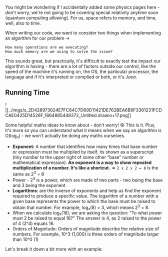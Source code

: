 You might be wondering if I accidentally added some physics pages here - don't worry, we're not going to be covering special relativity anytime soon (quantum computing allowing). For us, space refers to memory, and time, well, also to time. 

When writing our code, we want to consider two things when implementing an algorithm for our problem ->

	How many operations are we executing?
	How much memory are we using to solve the issue?

This sounds great, but practically, it's difficult to exactly test the impact our algorithm is having - there are a lot of factors outside our control, like the speed of the machine it's running on, the OS, the particular processor, the language and if it's interpreted or complied or both, or it's *Java*. 

## Running Time 


![[../imgs/s_2D428973624E7FC84C7D69D11421DE762BEA6B6F3361231FCDCAE0425D14526F_1664885448372_Untitled.drawio+17.png]]


Some helpful maths ideas to know about - don't worry! 😰 This is it. Plus, it's more so you can understand what it means when we say an algorithm is O(log<sub>n</sub>) - we won't actually be doing any maths ourselves. 

- **Exponent:** A number that identifies how many times that base number or expression must be multiplied by itself, its shown as a superscript (tiny number to the upper right of some other “base” number or mathematical expression). **An exponent is a way to show repeated multiplication of a number. It's like a shortcut.** =>  `2 x 2 x 2 = 8` is the same as 2<sup>3</sup> = 8
- Power - 2<sup>3</sup> is a power, which are made of two parts - two being the base and 3 being the exponent. 
- **Logarithms**: are the inverse of exponents and help us find the exponent required to produce a specific value. The logarithm of a number with a given base represents the power to which the base must be raised to obtain that number. For example, log₂(8) = 3, which means 2<sup>3</sup> = 8.
- When we calculate log₂(16), we are asking the question: "To what power must 2 be raised to equal 16?" The answer is 4, as 2 raised to the power of 4 (2^4) equals 16.
- Orders of Magnitude: Orders of magnitude describe the relative size of numbers. For example, 10^3 (1,000) is three orders of magnitude larger than 10^0 (1)

Let's break it down a bit more with an example: 

